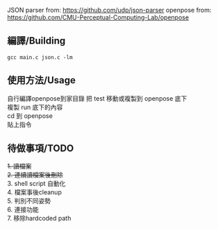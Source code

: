 JSON parser from: https://github.com/udp/json-parser
openpose from: https://github.com/CMU-Perceptual-Computing-Lab/openpose

編譯/Building
-
`gcc main.c json.c -lm`

使用方法/Usage
-
自行編譯openpose到家目錄
把 test 移動或複製到 openpose 底下<br >
複製 run 底下的內容<br >
cd 到 openpose<br >
貼上指令<br >

待做事項/TODO
-
~~1. 讀檔案~~<br >
~~2. 連續讀檔案後刪除~~<br >
3. shell script 自動化<br >
4. 檔案事後cleanup<br >
5. 判別不同姿勢<br >
6. 連接功能<br >
7. 移除hardcoded path